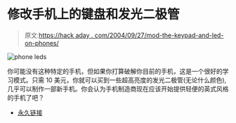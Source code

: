 # 修改手机上的键盘和发光二极管

> 原文:[https://hack aday . com/2004/09/27/mod-the-keypad-and-led-on-phones/](https://hackaday.com/2004/09/27/mod-the-keypad-and-leds-on-phones/)

![phone leds](../Images/04937592fcf7e1c4fad53a465d82ad5b.png)

你可能没有这种特定的手机，但如果你打算破解你目前的手机，这是一个很好的学习模式。只需 10 美元，你就可以买到一些超高亮度的发光二极管(无论什么颜色),几乎可以制作一部新手机。你会认为手机制造商现在应该开始提供轻便的英式风格的手机了吧？

*   [永久链接](http://www.zapwizard.com/html/main.htm?../mods/sprintphone/index.htm)
